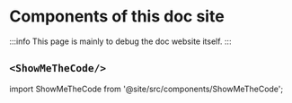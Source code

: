 # Components of this doc site

:::info
This page is mainly to debug the doc website itself.
:::

## `<ShowMeTheCode/>`

import ShowMeTheCode from '@site/src/components/ShowMeTheCode';

<ShowMeTheCode/>

